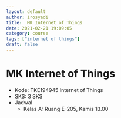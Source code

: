 ```yaml
---
layout: default
author: irosyadi
title:  MK Internet of Things
date: 2021-02-21 19:09:05
category: course
tags: ["internet of things"]
draft: false
---
```


# MK Internet of Things

- Kode: TKE194945 Internet of Things
- SKS: 3 SKS
- Jadwal
    - Kelas A: Ruang E-205, Kamis 13.00